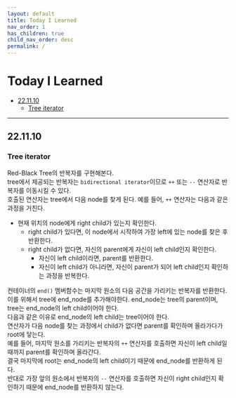 ```yaml
---
layout: default
title: Today I Learned
nav_order: 1
has_children: true
child_nav_order: desc
permalink: /
---
```


# Today I Learned <!-- omit in toc -->

* [22.11.10](#221110)
  * [Tree iterator](#tree-iterator)

---

## 22.11.10

### Tree iterator

Red-Black Tree의 반복자를 구현해본다.  
tree에서 제공되는 반복자는 `bidirectional iterator`이므로 `++` 또는 `--` 연산자로 반복자를 이동시킬 수 있다.  
호출된 연산자는 tree에서 다음 node를 찾게 된다. 예를 들어, `++` 연산자는 다음과 같은 과정을 거친다.  

- 현재 위치의 node에게 right child가 있는지 확인한다. 
  - right child가 있다면, 이 node에서 시작하여 가장 left에 있는 node를 찾은 후 반환한다.
  - right child가 없다면, 자신의 parent에게 자신이 left child인지 확인한다.
    - 자신이 left child이라면, parent를 반환한다.
    - 자신이 left child가 아니라면, 자신이 parent가 되어 left child인지 확인하는 과정을 반복한다.

컨테이너의 `end()` 멤버함수는 마지막 원소의 다음 공간을 가리키는 반복자를 반환한다.  
이를 위해서 tree에 end_node를 추가해야한다. end_node는 tree의 parent이며, tree는 end_node의 left child이어야 한다.  
다음과 같은 이유로 end_node의 left child는 tree이어야 한다.  
연산자가 다음 node를 찾는 과정에서 child가 없다면 parent를 확인하며 올라가다가 root에 닿는다.  
예를 들어, 마지막 원소를 가리키는 반복자의 `++` 연산자를 호출하면 자신이 left child일때까지 parent를 확인하며 올라간다.  
결국 마지막에 root는 end_node의 left child이기 때문에 end_node를 반환하게 된다.  
반대로 가장 앞의 원소에서 반복자의 `--` 연산자를 호출하면 자신이 right child인지 확인하기 때문에 end_node를 반환하지 않는다.  

